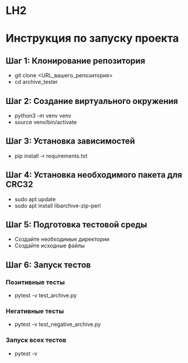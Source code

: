 # LH2

# Инструкция по запуску проекта

## Шаг 1: Клонирование репозитория
- git clone <URL_вашего_репозитория>
- cd archive_tester

## Шаг 2: Создание виртуального окружения
- python3 -m venv venv
- source venv/bin/activate

## Шаг 3: Установка зависимостей
- pip install -r requirements.txt

## Шаг 4: Установка необходимого пакета для CRC32
- sudo apt update
- sudo apt install libarchive-zip-perl

## Шаг 5: Подготовка тестовой среды
- Создайте необходимые директории
- Создайте исходные файлы

## Шаг 6: Запуск тестов
### Позитивные тесты
- pytest -v test_archive.py

### Негативные тесты
- pytest -v test_negative_archive.py

### Запуск всех тестов
- pytest -v

